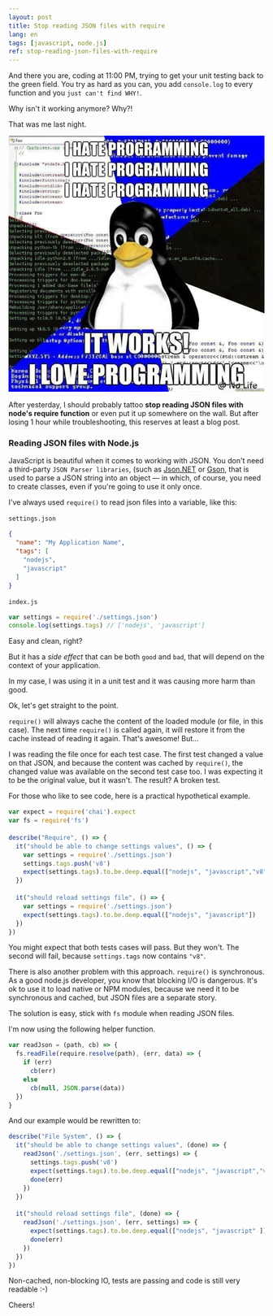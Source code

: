```yaml
---
layout: post
title: Stop reading JSON files with require
lang: en
tags: [javascript, node.js]
ref: stop-reading-json-files-with-require
---
```


And there you are, coding at 11:00 PM, trying to get your unit testing back to the green field. You try as hard as you can, you add `console.log` to every function and you `just can't find WHY!`. 

Why isn't it working anymore? Why?!

That was me last night.

![](/public/images/hate-programming.jpg)

After yesterday, I should probably tattoo **stop reading JSON files with node's require function** or even put it up somewhere on the wall. But after losing 1 hour while troubleshooting, this reserves at least a blog post.

### Reading JSON files with Node.js

JavaScript is beautiful when it comes to working with JSON. You don't need a third-party `JSON Parser libraries`, (such as  [Json.NET](http://www.newtonsoft.com/json) or [Gson](https://github.com/google/gson), that is used to parse a JSON string into an object — in which, of course, you need to create classes, even if you're going to use it only once.

I've always used `require()` to read json files into a variable, like this:

`settings.json`

~~~json
{
  "name": "My Application Name",
  "tags": [
    "nodejs",
    "javascript"
  ]
}
~~~

`index.js`

~~~javascript
var settings = require('./settings.json')
console.log(settings.tags) // ['nodejs', 'javascript']
~~~

Easy and clean, right?

But it has a *side effect* that can be both `good` and `bad`, that will depend on the context of your application.

In my case, I was using it in a unit test and it was causing more harm than good.

Ok, let's get straight to the point.

`require()` will always cache the content of the loaded module (or file, in this case). The next time `require()` is called again, it will restore it from the cache instead of reading it again. That's awesome! But...

I was reading the file once for each test case. The first test changed a value on that JSON, and because the content was cached by `require()`, the changed value was available on the second test case too. I was expecting it to be the original value, but it wasn't. The result? A broken test.

For those who like to see code, here is a practical hypothetical example.

~~~javascript
var expect = require('chai').expect
var fs = require('fs')

describe("Require", () => {
  it("should be able to change settings values", () => {
    var settings = require('./settings.json')
    settings.tags.push('v8')
    expect(settings.tags).to.be.deep.equal(["nodejs", "javascript","v8"])
  })

  it("should reload settings file", () => {
    var settings = require('./settings.json')
    expect(settings.tags).to.be.deep.equal(["nodejs", "javascript"])
  })
})
~~~

You might expect that both tests cases will pass. But they won't. The second will fail, because `settings.tags` now contains `"v8"`.

There is also another problem with this approach. `require()` is synchronous. As a good node.js developer, you know that blocking I/O is dangerous. It's ok to use it to load native or NPM modules, because we need it to be synchronous and cached, but JSON files are a separate story.

The solution is easy, stick with `fs` module when reading JSON files.

I'm now using the following helper function.

~~~javascript
var readJson = (path, cb) => {
  fs.readFile(require.resolve(path), (err, data) => {
    if (err)
      cb(err)
    else
      cb(null, JSON.parse(data))
  })
}
~~~

And our example would be rewritten to:

~~~javascript
describe("File System", () => {
  it("should be able to change settings values", (done) => {
    readJson('./settings.json', (err, settings) => {
      settings.tags.push('v8')
      expect(settings.tags).to.be.deep.equal(["nodejs", "javascript","v8"])
      done(err)
    })
  })

  it("should reload settings file", (done) => {
    readJson('./settings.json', (err, settings) => {
      expect(settings.tags).to.be.deep.equal(["nodejs", "javascript" ])
      done(err)
    })
  })
})
~~~

Non-cached, non-blocking IO, tests are passing and code is still very readable :-)

Cheers!
